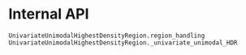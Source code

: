 # Internal API

```@docs
UnivariateUnimodalHighestDensityRegion.region_handling
UnivariateUnimodalHighestDensityRegion._univariate_unimodal_HDR 
```